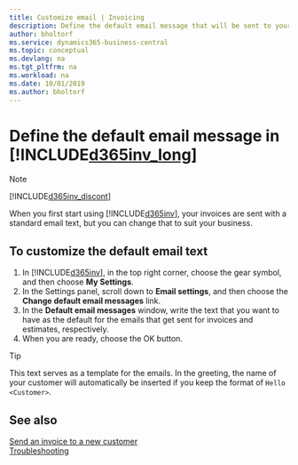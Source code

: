 ```yaml
---
title: Customize email | Invoicing
description: Define the default email message that will be sent to your customers when you send them an invoice.
author: bholtorf
ms.service: dynamics365-business-central
ms.topic: conceptual
ms.devlang: na
ms.tgt_pltfrm: na
ms.workload: na
ms.date: 10/01/2019
ms.author: bholtorf
---
```

# Define the default email message in [!INCLUDE[d365inv_long](includes/d365inv_long.md)]
> [!Note]
> [!INCLUDE[d365inv_discont](includes/d365inv_discont.md)]

When you first start using [!INCLUDE[d365inv](includes/d365inv.md)], your invoices are sent with a standard email text, but you can change that to suit your business.  

## To customize the default email text

1. In [!INCLUDE[d365inv](includes/d365inv.md)], in the top right corner, choose the gear symbol, and then choose **My Settings**.  
2. In the Settings panel, scroll down to **Email settings**, and then choose the **Change default email messages** link.  
3. In the **Default email messages** window, write the text that you want to have as the default for the emails that get sent for invoices and estimates, respectively.
4. When you are ready, choose the OK button.  

> [!TIP]  
> This text serves as a template for the emails. In the greeting, the name of your customer will automatically be inserted if you keep the format of `Hello <Customer>`.  

## See also
[Send an invoice to a new customer](send-invoice.md)  
[Troubleshooting](about-troubleshooting.md)  
